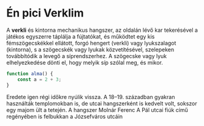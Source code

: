 # Én pici Verklim

A **verkli** és kintorna mechanikus hangszer, az oldalán lévő kar tekerésével a játékos egyszerre táplálja a fújtatókat, és működtet egy kis fémszögecskékkel ellátott, forgó hengert (verkli) vagy lyukszalagot (kintorna), s a szögecskék vagy lyukak közvetítésével, szelepeken továbbítódik a levegő a síprendszerhez. A szögecske vagy lyuk elhelyezkedése dönti el, hogy melyik síp szólal meg, és mikor.
```typescript
function alma() {
    const a = 2 + 3;
}
```

Eredete igen régi időkre nyúlik vissza. A 18–19. században gyakran használták templomokban is, de utcai hangszerként is kedvelt volt, sokszor egy majom ült a tetején. A hangszer Molnár Ferenc A Pál utcai fiúk című regényében is felbukkan a Józsefváros utcáin